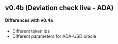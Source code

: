## v0.4b (Deviation check live - ADA)

#### Differences with v0.4a

- Different token ids 
- Different parameters for ADA-USD oracle
